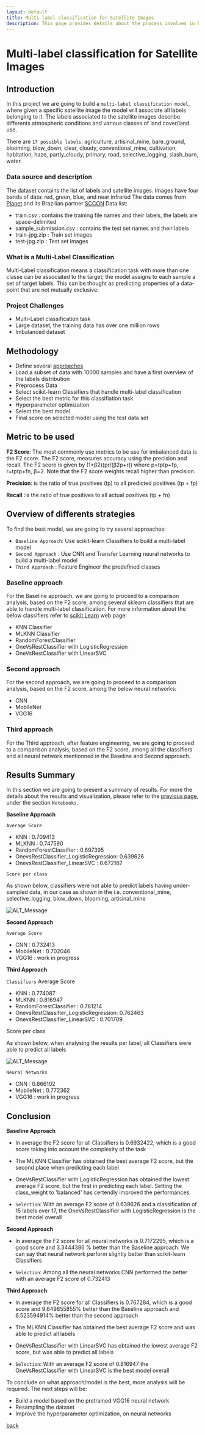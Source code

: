 ```yaml
---
layout: default
title: Multi-label classification for Satellite Images
description: This page provides details about the process involves in building a Multi-Label Classifier for satellite images
---
```

# Multi-label classification for Satellite Images

## Introduction
In this project we are going to build a `multi-label classification model`, where given a specific satellite image the model will associate all labels belonging to it. The labels associated to the satellite images describe differents atmospheric conditions and various classes of land cover/land use. 

There are `17 possible labels`: agriculture, artisinal_mine, bare_ground, blooming, blow_down, clear, cloudy, conventional_mine, cultivation, habitation, haze, partly_cloudy, primary, road, selective_logging, slash_burn, water.

### Data source and description
The dataset contains the list of labels and satellite images. Images have four bands of data: red, green, blue, and near infrared
The data comes from [Planet](https://www.planet.com/) and its Brazilian partner [SCCON](https://www.sccon.com.br/)
Data list:
-  train.csv             : contains the training file names and their labels, the labels are space-delimited
-  sample_submission.csv : contains the test set names and their labels
-  train-jpg.zip         : Train set images
-  test-jpg.zip          : Test set images

### What is a Multi-Label Classification
Multi-Label classification means a classification task with more than one classe can be associated to the target;  the model assigns to each sample a set of target labels. This can be thought as predicting properties of a data-point that are not mutually exclusive.

### Project Challenges
- Multi-Label classification task
- Large dataset, the training data has over one million rows 
- Imbalanced dataset

## Methodology 
-  Define several [approaches](#Overview-of-differents-strategies)
-  Load a subset of data with 10000 samples and have a first overview of the labels distribution
-  Preprocess Data
-  Select scikit-learn Classifiers that handle multi-label classification
-  Select the best metric for this classifiation task
-  Hyperparameter optimization
-  Select the best model
-  Final score on selected model using the test data set

## Metric to be used
**F2 Score**: The most commonly use metrics to be use for imbalanced data is the F2 score. The F2 score, measures accuracy using the precision and recall. The F2 score is given by (1+β2)(pr/(β2p+r))  where  p=tptp+fp,  r=tptp+fn, β=2. Note that the F2 score weights recall higher than precision.

**Precision**: is the ratio of true positives (tp) to all predicted positives (tp + fp)

**Recall**   :is the ratio of true positives to all actual positives (tp + fn)

## Overview of differents strategies
To find the best model, we are going to try several approaches:
* `Baseline Approach`: Use scikit-learn Classifiers to build a multi-label model 
* `Second Approach`  : Use CNN and Transfer Learning neural networks to build a multi-label model 
* `Third Approach`   : Feature Engineer the predefined classes

### Baseline approach
For the Baseline approach, we are going to proceed to a comparison analysis, based on the F2 score, among several sklearn classifiers that are able to handle multi-label classification. For more information about the below classifiers refer to [scikit Learn](https://scikit-learn.org/stable/modules/multiclass.html) web page:
  - KNN Classifier
  - MLKNN Classifier
  - RandomForestClassifier
  - OneVsRestClassifier with LogisticRegression
  - OneVsRestClassifier with LinearSVC
  
### Second approach
For the second approach, we are going to proceed to a comparison analysis, based on the F2 score, among the below neural networks:
- CNN
- MobileNet
- VGG16

### Third approach
For the Third approach, after feature engineering, we are going to proceed to a comparison analysis, based on the F2 score, among all the classifiers and all neural network mentionned in the Baseline and Second approach.

## Results Summary
In this section we are going to present a summary of results. For more the details about the results and visualization, please refer to the [previous page](https://brunildacity01.github.io/MyProjects/#my-upcoming-project), under the section `Notebooks`.

**Baseline Approach** 

`Average Score`
- KNN                                   : 0.709413
- MLKNN                                 : 0.747590
- RandomForestClassifier                : 0.697395
- OnevsRestClassifier_LogisticRegression: 0.639626
- OnevsRestClassifier_LinearSVC         : 0.672187

`Score per class`

As shown below, classifiers were not able to predict labels having under-sampled data, in our case as shown in the i.e. conventional_mine, selective_logging, blow_down, blooming, artisinal_mine

![ALT_Message](https://github.com/brunildacity01/MyProjects/blob/master/Images/Results_PerLabelBaseline.png)

**Second Approach**

`Average Score`
- CNN                                   : 0.732413
- MobileNet                             : 0.702046
- VGG16                                 : work in progress

**Third Approach**

`Classifiers`
Average Score
- KNN                                   : 0.774087
- MLKNN                                 : 0.816947
- RandomForestClassifier                : 0.781214
- OnevsRestClassifier_LogisticRegression: 0.762463
- OnevsRestClassifier_LinearSVC         : 0.701709

Score per class

As shown below, when analysing the results per label, all Classifiers were able to predict all labels

![ALT_Message](https://github.com/brunildacity01/MyProjects/blob/master/Images/Results_PerLabelThird.png)

`Neural Networks`

- CNN                                   : 0.866102
- MobileNet                             : 0.772362
- VGG16                                 : work in progress

## Conclusion
**Baseline Approach** 
- In average the F2 score for all Classifiers is 0.6932422, which is a good score taking into account the complexity of the task
- The MLKNN Classifier has obtained the best average F2 score, but the second place when predicting each label  
- OneVsRestClassifier with LogisticRegression has obtained the lowest average F2 score, but the first in predicting each label. Setting the class_weight to 'balanced' has certendly improved the performances

- `Selection`: With an average F2 score of 0.639626 and a classification of 15 labels over 17, the OneVsRestClassifier with LogisticRegression is the best model overall

**Second Approach**
- In average the F2 score for all neural networks is 0.7172295, which is a good score and 3.3444386 % better than the Baseline approach. We can say that neural network perform slightly better than scikit-learn Classifiers

- `Selection`: Among all the neural networks CNN performed the better with an average F2 score of 0.732413 

**Third Approach**
- In average the F2 score for all Classifiers is 0.767284, which is a good score and 9.649855855% better than the Baseline approach and 6.523594914% better than the second approach
- The MLKNN Classifier has obtained the best average F2 score and was able to predict all labels  
- OneVsRestClassifier with LinearSVC has obtained the lowest average F2 score, but was able to predict all labels

- `Selection`: With an average F2 score of 0.816947 the OneVsRestClassifier with LinearSVC is the best model overall

To conclude on what approach/model is the best, more analysis will be required. The next steps will be:
- Build a model based on the pretrained VGG16 neural network
- Resampling the dataset
- Improve the hyperparameter optimization, on neural networks


[back](./)

